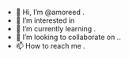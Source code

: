 - 👋 Hi, I’m @amoreed .
- 👀 I’m interested in 
- 🌱 I’m currently learning .
- 💞️ I’m looking to collaborate on ..
- 📫 How to reach me .

<!---
amoreed/amoreed is a ✨ special ✨ repository because its `README.md` (this file) appears on your GitHub profile.
You can click the Preview link to take a look at your changes.
--->
